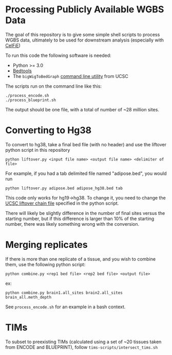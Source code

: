 # Processing Publicly Available WGBS Data

The goal of this repository is to give some simple shell scripts to process WGBS data, ultimately to be used for
downstream analysis (especially with [CelFiE](https://github.com/christacaggiano/celfie))

To run this code the following software is needed:
- Python >= 3.0
- [Bedtools](https://bedtools.readthedocs.io/en/latest/)
- The `bigWigToBedGraph` [command line utility](https://genome.ucsc.edu/goldenpath/help/bigWig.html) from UCSC

The scripts run on the command line like this:
```
./process_encode.sh
./process_blueprint.sh

```

The output should be one file, with a total of number of ~28 million sites.

# Converting to Hg38

To convert to hg38, take a final bed file (with no header) and use the liftover python script in this repository

```
python liftover.py <input file name> <output file name> <delimiter of file>
```

For example, if you had a tab delimited file named "adipose.bed", you would run

```
python liftover.py adipose.bed adipose_hg38.bed tab
```

This code only works for hg19->hg38. To change it, you need to change the [UCSC liftover chain file](https://hgdownload.cse.ucsc.edu/goldenpath/hg19/liftOver/) specified in the
python script.

There will likely be slightly difference in the number of final sites versus the starting number, but if this difference is larger than 10% of the starting number, there was likely something wrong with the conversion.


# Merging replicates

If there is more than one replicate of a tissue, and you wish to combine them, use the following python script:

```
python combine.py <rep1 bed file> <rep2 bed file> <output file>
```

ex:

```
python combine.py brain1.all_sites brain2.all_sites brain_all.meth_depth

```

See `process_encode.sh` for an example in a bash context.

# TIMs

To subset to preexisting TIMs (calculated using a set of ~20 tissues taken from ENCODE and BLUEPRINT), follow `tims-scripts/intersect_tims.sh`
